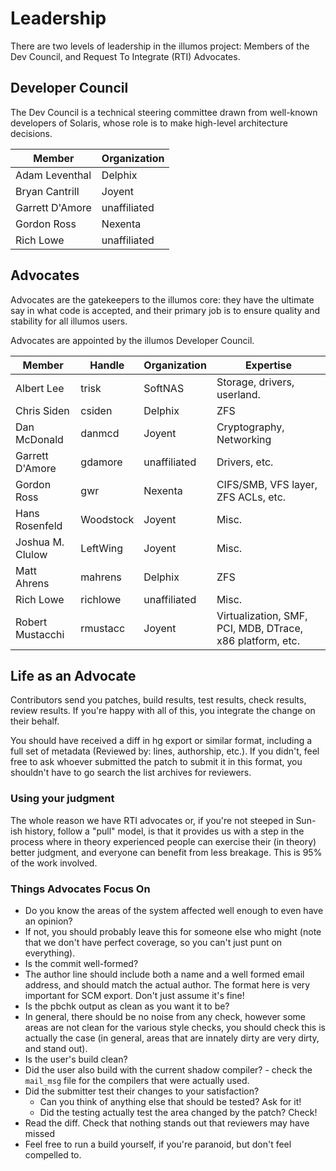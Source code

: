 # Leadership

There are two levels of leadership in the illumos project: Members of the Dev
Council, and Request To Integrate (RTI) Advocates.

## Developer Council

The Dev Council is a technical steering committee drawn from well-known
developers of Solaris, whose role is to make high-level architecture decisions.

| Member          | Organization |
| --------------- | ------------ |
| Adam Leventhal  | Delphix      |
| Bryan Cantrill  | Joyent       |
| Garrett D'Amore | unaffiliated |
| Gordon Ross     | Nexenta      |
| Rich Lowe       | unaffiliated |

## Advocates

Advocates are the gatekeepers to the illumos core: they have the ultimate say
in what code is accepted, and their primary job is to ensure quality and
stability for all illumos users.

Advocates are appointed by the illumos Developer Council.

| Member            | Handle     | Organization | Expertise |
| ----------------- | ---------- | ------------ | --------- |
| Albert Lee        | trisk      | SoftNAS      | Storage, drivers, userland. |
| Chris Siden       | csiden     | Delphix      | ZFS |
| Dan McDonald      | danmcd     | Joyent       | Cryptography, Networking |
| Garrett D'Amore   | gdamore    | unaffiliated | Drivers, etc. |
| Gordon Ross       | gwr        | Nexenta      | CIFS/SMB, VFS layer, ZFS ACLs, etc. |
| Hans Rosenfeld    | Woodstock  | Joyent       | Misc. |
| Joshua M. Clulow  | LeftWing   | Joyent       | Misc. |
| Matt Ahrens       | mahrens    | Delphix      | ZFS |
| Rich Lowe         | richlowe   | unaffiliated | Misc. |
| Robert Mustacchi  | rmustacc   | Joyent       | Virtualization, SMF, PCI, MDB, DTrace, x86 platform, etc. |

## Life as an Advocate

Contributors send you patches, build results, test results, check results,
review results. If you're happy with all of this, you integrate the change on
their behalf.

You should have received a diff in hg export or similar format, including a
full set of metadata (Reviewed by: lines, authorship, etc.). If you didn't,
feel free to ask whoever submitted the patch to submit it in this format, you
shouldn't have to go search the list archives for reviewers.

### Using your judgment

The whole reason we have RTI advocates or, if you're not steeped in Sun-ish
history, follow a "pull" model, is that it provides us with a step in the
process where in theory experienced people can exercise their (in theory)
better judgment, and everyone can benefit from less breakage. This is 95% of
the work involved.

### Things Advocates Focus On

* Do you know the areas of the system affected well enough to even have an opinion?
* If not, you should probably leave this for someone else who might (note that we don't have perfect coverage, so you can't just punt on everything).
* Is the commit well-formed?
* The author line should include both a name and a well formed email address, and should match the actual author. The format here is very important for SCM export. Don't just assume it's fine!
* Is the pbchk output as clean as you want it to be?
* In general, there should be no noise from any check, however some areas are not clean for the various style checks, you should check this is actually the case (in general, areas that are innately dirty are very dirty, and stand out).
* Is the user's build clean?
* Did the user also build with the current shadow compiler? - check the `mail_msg` file for the compilers that were actually used.
* Did the submitter test their changes to your satisfaction?
  * Can you think of anything else that should be tested? Ask for it!
  * Did the testing actually test the area changed by the patch? Check!
* Read the diff. Check that nothing stands out that reviewers may have missed
* Feel free to run a build yourself, if you're paranoid, but don't feel compelled to.
